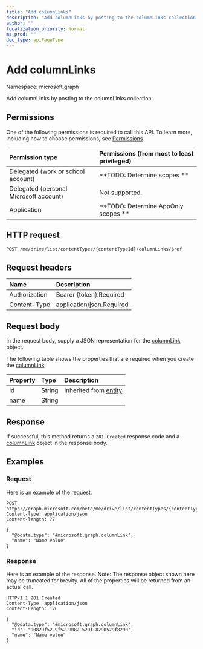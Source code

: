 ```yaml
---
title: "Add columnLinks"
description: "Add columnLinks by posting to the columnLinks collection."
author: ""
localization_priority: Normal
ms.prod: ""
doc_type: apiPageType
---
```


# Add columnLinks

Namespace: microsoft.graph

Add columnLinks by posting to the columnLinks collection.

## Permissions
One of the following permissions is required to call this API. To learn more, including how to choose permissions, see [Permissions](/concepts/permissions-reference.md).

|Permission type|Permissions (from most to least privileged)|
|:---|:---|
|Delegated (work or school account)|**TODO: Determine scopes **|
|Delegated (personal Microsoft account)|Not supported.|
|Application|**TODO: Determine AppOnly scopes **|

## HTTP request
<!-- {
  "blockType": "ignored"
}
-->
``` http
POST /me/drive/list/contentTypes/{contentTypeId}/columnLinks/$ref
```

## Request headers
|Name|Description|
|:---|:---|
|Authorization|Bearer {token}.Required|
|Content-Type|application/json.Required|

## Request body
In the request body, supply a JSON representation for the [columnLink](../resources/columnlink.md) object.

The following table shows the properties that are required when you create the [columnLink](../resources/columnlink.md).

|Property|Type|Description|
|:---|:---|:---|
|id|String| Inherited from [entity](../resources/entity.md)|
|name|String||



## Response
If successful, this method returns a `201 Created` response code and a [columnLink](../resources/columnlink.md) object in the response body.

## Examples

### Request
Here is an example of the request.
<!-- {
  "blockType": "request",
  "name": "create_columnlink_from_"
}
-->
``` http
POST https://graph.microsoft.com/beta/me/drive/list/contentTypes/{contentTypeId}/columnLinks
Content-type: application/json
Content-length: 77

{
  "@odata.type": "#microsoft.graph.columnLink",
  "name": "Name value"
}
```

### Response
Here is an example of the response. Note: The response object shown here may be truncated for brevity. All of the properties will be returned from an actual call.
<!-- {
  "blockType": "response",
  "truncated": true,
  "@odata.type": "microsoft.graph.columnlink"
}
-->
``` http
HTTP/1.1 201 Created
Content-Type: application/json
Content-Length: 126

{
  "@odata.type": "#microsoft.graph.columnLink",
  "id": "90829f52-9f52-9082-529f-8290529f8290",
  "name": "Name value"
}
```

